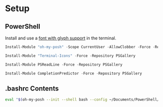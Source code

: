 # Setup

## PowerShell

Install and use a [font with glyph support](https://www.nerdfonts.com/font-downloads) in the terminal.

``` powershell
Install-Module "oh-my-posh" -Scope CurrentUser -AllowClobber -Force -Repository PSGallery
```

``` powershell
Install-Module "Terminal-Icons" -Force -Repository PSGallery
```

``` powershell
Install-Module PSReadLine -Force -Repository PSGallery
```

``` powershell
Install-Module CompletionPredictor -Force -Repository PSGallery
```

## .bashrc Contents

``` bash
eval "$(oh-my-posh --init --shell bash --config ~/Documents/PowerShell/omp/custom-theme.omp.json)"
```
